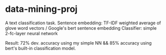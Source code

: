 # data-mining-proj
A text classification task.
Sentence embedding: TF-IDF weighted average of glove word vectors / Google's bert sentence embedding
Classifier: simple 2-fc-layer neural network

Result: 72% dev. accuracy using my simple NN && 85% accuracy using bert's built-in classification model.
